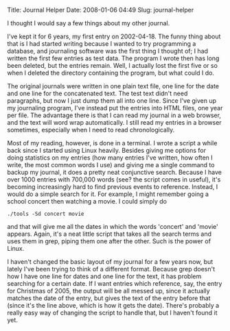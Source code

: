Title: Journal Helper
Date: 2008-01-06 04:49
Slug: journal-helper

I thought I would say a few things about my other journal.

I've kept it for 6 years, my first entry on 2002-04-18. The funny thing
about that is I had started writing because I wanted to try programming
a database, and journaling software was the first thing I thought of; I
had written the first few entries as test data. The program I wrote then
has long been deleted, but the entries remain. Well, I actually lost the
first five or so when I deleted the directory containing the program,
but what could I do.

The original journals were written in one plain text file, one line for
the date and one line for the concatenated text. The test text didn't
need paragraphs, but now I just dump them all into one line. Since I've
given up my journaling program, I've instead put the entries into HTML
files, one year per file. The advantage there is that I can read my
journal in a web browser, and the text will word wrap automatically. I
still read my entries in a browser sometimes, especially when I need to
read chronologically.

Most of my reading, however, is done in a terminal. I wrote a script a
while back since I started using Linux heavily. Besides giving me
options for doing statistics on my entries (how many entries I've
written, how often I write, the most common words I use) and giving me a
single command to backup my journal, it does a pretty neat conjunctive
search. Because I have over 1000 entries with 700,000 words (see? the
script comes in useful), it's becoming increasingly hard to find
previous events to reference. Instead, I would do a simple search for
it. For example, I might remember going a school concert then watching a
movie. I could simply do

    ./tools -Sd concert movie

and that will give me all the dates in which the words 'concert' and
'movie' appears. Again, it's a neat little script that takes all the
search terms and uses them in grep, piping them one after the other.
Such is the power of Linux.

I haven't changed the basic layout of my journal for a few years now,
but lately I've been trying to think of a different format. Because grep
doesn't how I have one line for dates and one line for the text, it has
problem searching for a certain date. If I want entries which reference,
say, the entry for Christmas of 2005, the output will be all messed up,
since it actually matches the date of the entry, but gives the text of
the entry before that (since it's the line above, which is how it gets
the date). There's probably a really easy way of changing the script to
handle that, but I haven't found it yet.

